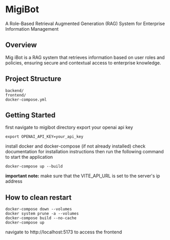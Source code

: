 
# MigiBot

A Role-Based Retrieval Augmented Generation (RAG) System for Enterprise Information Management

## Overview
Mig iBot is a RAG system that retrieves information based on user roles and policies, ensuring secure and contextual access to enterprise knowledge.

## Project Structure

```
backend/
frontend/
docker-compose.yml
```

## Getting Started

first navigate to migibot directory
export your openai api key

```
export OPENAI_API_KEY=your_api_key
```

install docker and docker-compose (if not already installed) check documentation for installation instructions
then run the following command to start the application
```
docker-compose up --build 
```

**important note:** make sure that the VITE_API_URL is set to the server's ip address

## How to clean restart 
```
docker-compose down --volumes
docker system prune -a --volumes
docker-compose build --no-cache
docker-compose up
```

navigate to http://localhost:5173 to access the frontend
